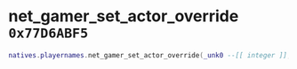 # net_gamer_set_actor_override `0x77D6ABF5`

```lua
natives.playernames.net_gamer_set_actor_override(_unk0 --[[ integer ]], _unk1 --[[ integer ]])
```
